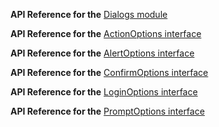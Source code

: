 
**API Reference for the** [Dialogs module](https://docs.nativescript.org/api-reference/modules/_ui_dialogs_)

**API Reference for the** [ActionOptions interface](https://docs.nativescript.org/api-reference/interfaces/_ui_dialogs_.actionoptions)

**API Reference for the** [AlertOptions interface](https://docs.nativescript.org/api-reference/interfaces/_ui_dialogs_.alertoptions)

**API Reference for the** [ConfirmOptions interface](https://docs.nativescript.org/api-reference/interfaces/_ui_dialogs_.confirmoptions)

**API Reference for the** [LoginOptions interface](https://docs.nativescript.org/api-reference/interfaces/_ui_dialogs_.loginoptions)

**API Reference for the** [PromptOptions interface](https://docs.nativescript.org/api-reference/interfaces/_ui_dialogs_.promptoptions)
